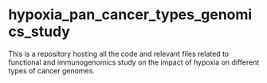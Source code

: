 # hypoxia_pan_cancer_types_genomics_study
This is a repository hosting all the code and relevant files related to functional and immunogenomics study on the impact of hypoxia on different types of cancer genomes.
